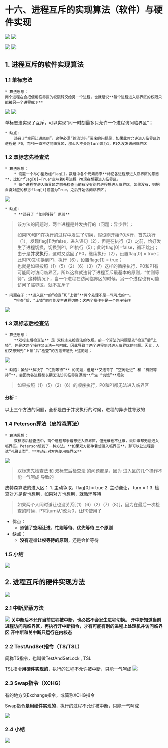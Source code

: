 # 十六、进程互斥的实现算法（软件）与硬件实现
![](%E5%8D%81%E5%85%AD%E3%80%81%E8%BF%9B%E7%A8%8B%E4%BA%92%E6%96%A5%E7%9A%84%E5%AE%9E%E7%8E%B0%E7%AE%97%E6%B3%95%EF%BC%88%E8%BD%AF%E4%BB%B6%EF%BC%89%E4%B8%8E%E7%A1%AC%E4%BB%B6%E5%AE%9E%E7%8E%B0/%E6%88%AA%E5%B1%8F2021-04-03%2010.56.05.png)
![](%E5%8D%81%E5%85%AD%E3%80%81%E8%BF%9B%E7%A8%8B%E4%BA%92%E6%96%A5%E7%9A%84%E5%AE%9E%E7%8E%B0%E7%AE%97%E6%B3%95%EF%BC%88%E8%BD%AF%E4%BB%B6%EF%BC%89%E4%B8%8E%E7%A1%AC%E4%BB%B6%E5%AE%9E%E7%8E%B0/%E6%88%AA%E5%B1%8F2021-04-03%2011.37.35.png)

![](%E5%8D%81%E5%85%AD%E3%80%81%E8%BF%9B%E7%A8%8B%E4%BA%92%E6%96%A5%E7%9A%84%E5%AE%9E%E7%8E%B0%E7%AE%97%E6%B3%95%EF%BC%88%E8%BD%AF%E4%BB%B6%EF%BC%89%E4%B8%8E%E7%A1%AC%E4%BB%B6%E5%AE%9E%E7%8E%B0/%E6%88%AA%E5%B1%8F2021-04-03%2011.42.32.png)
![](%E5%8D%81%E5%85%AD%E3%80%81%E8%BF%9B%E7%A8%8B%E4%BA%92%E6%96%A5%E7%9A%84%E5%AE%9E%E7%8E%B0%E7%AE%97%E6%B3%95%EF%BC%88%E8%BD%AF%E4%BB%B6%EF%BC%89%E4%B8%8E%E7%A1%AC%E4%BB%B6%E5%AE%9E%E7%8E%B0/%E6%88%AA%E5%B1%8F2021-04-03%2012.10.07.png)

 
## 1. 进程互斥的软件实现算法
### 1.1 单标志法
	* 算法思想：
	两个进程在会把使用临界区的权限转交给另一个进程，也就是说**每个进程进入临界区的权限只能被另一个进程赋予**

![](%E5%8D%81%E5%85%AD%E3%80%81%E8%BF%9B%E7%A8%8B%E4%BA%92%E6%96%A5%E7%9A%84%E5%AE%9E%E7%8E%B0%E7%AE%97%E6%B3%95%EF%BC%88%E8%BD%AF%E4%BB%B6%EF%BC%89%E4%B8%8E%E7%A1%AC%E4%BB%B6%E5%AE%9E%E7%8E%B0/%E6%88%AA%E5%B1%8F2021-04-03%2011.00.27.png)
![](%E5%8D%81%E5%85%AD%E3%80%81%E8%BF%9B%E7%A8%8B%E4%BA%92%E6%96%A5%E7%9A%84%E5%AE%9E%E7%8E%B0%E7%AE%97%E6%B3%95%EF%BC%88%E8%BD%AF%E4%BB%B6%EF%BC%89%E4%B8%8E%E7%A1%AC%E4%BB%B6%E5%AE%9E%E7%8E%B0/%E6%88%AA%E5%B1%8F2021-04-03%2011.02.06.png)

单标志法实现了互斥，可以实现“同一时刻最多只允许一个进程访问临界区”；

	* 缺点：
		违背了“空闲让进原则”。这种必须“轮流访问”带来的问题是，如果此时允许进入临界区的进程是 P0，而P0一直不访问临界区，那么久不会将turn改为1，P1久没发访问临界区


### 1.2 双标志先检查法

	* 算法思想：
		* 设置一个布尔型数组flag[]，数组中各个元素用来**标记各进程想进入临界区的意愿**，比如"flag[0]=True"意味着0号进程 P0现在想要进入临界区。
		* 每个进程在进入临界区之前先检查当前有没有别的进程想进入临界区，如果没有，则把自身对应的标志flag[i]设置为True，之后开始访问临界区；
![](%E5%8D%81%E5%85%AD%E3%80%81%E8%BF%9B%E7%A8%8B%E4%BA%92%E6%96%A5%E7%9A%84%E5%AE%9E%E7%8E%B0%E7%AE%97%E6%B3%95%EF%BC%88%E8%BD%AF%E4%BB%B6%EF%BC%89%E4%B8%8E%E7%A1%AC%E4%BB%B6%E5%AE%9E%E7%8E%B0/%E6%88%AA%E5%B1%8F2021-04-03%2011.07.24.png)

	* 缺点：
		* **违背了 “忙则等待” 原则**
> 	该方法的问题时，两个进程是并发执行的（问题：异步性）；  
> 	  
> 	如果P0和P1在执行的过程中发生了切换，假设刚开始P0运行，首先执行（1），发现flag[1]为false，进入语句（2），但是在执行（2）之前，恰好发生了进程切换，切换到P1，P1执行（5）；此时flag[0]=false，循环跳出；由于是**并发执行**，这时又跳回了P0，继续执行（2），设置flag[0] = true；此时P0又切换到P1，执行（6），设置flage[1] = true；  
> 	也就是如果按照（1）（5）（2）（6）（3）（7）这样的循序执行，P0和P1有可能同时访问临界区。所以这样就违背了进程互斥最基本的原则，“忙则等待”。这种情况下，当一个进程在访问临界区的时候，另一个进程也有可能访问了临界区，就不互斥了  

	* 问题在于：**进入区**的“检查”和“上锁”**两个处理不是一气呵成的**。
		“检查”后，“上锁”前可能发生进程切换；这两个操作不是一个原子操作
![](%E5%8D%81%E5%85%AD%E3%80%81%E8%BF%9B%E7%A8%8B%E4%BA%92%E6%96%A5%E7%9A%84%E5%AE%9E%E7%8E%B0%E7%AE%97%E6%B3%95%EF%BC%88%E8%BD%AF%E4%BB%B6%EF%BC%89%E4%B8%8E%E7%A1%AC%E4%BB%B6%E5%AE%9E%E7%8E%B0/%E6%88%AA%E5%B1%8F2021-04-03%2011.20.12.png)


### 1.3 双标志后检查法

	* 算法思想：
		**双标志后检查法** 是 双标志先检查法的改版。前一个算法的问题是先“检查”后“上锁”，但是这两个操作又无法一气呵成，因此导致了两个进程同时进入临界区的问题。因此，人们又想到先“上锁”后“检查”的方法来避免上述问题；

![](%E5%8D%81%E5%85%AD%E3%80%81%E8%BF%9B%E7%A8%8B%E4%BA%92%E6%96%A5%E7%9A%84%E5%AE%9E%E7%8E%B0%E7%AE%97%E6%B3%95%EF%BC%88%E8%BD%AF%E4%BB%B6%EF%BC%89%E4%B8%8E%E7%A1%AC%E4%BB%B6%E5%AE%9E%E7%8E%B0/%E6%88%AA%E5%B1%8F2021-04-03%2011.22.49.png)

	* 缺陷：虽然**解决了 “忙则等待”** 的问题，但是**又违背了 “空闲让进” 和 “有限等待”**，会因为各进程都长期无法访问临界资源而**产生 “饥饿”**现象

> 如果按照（1）（5）（2）（6）的顺序执行，P0和P1都无法进入临界区  

#### 分析：
以上三个方法的问题，全都是由于并发执行的时候，进程的异步性导致的


### 1.4 Peterson算法（皮特森算法）

	* 算法思想：
		双标志后检查法中，两个进程都争着想进入临界区，但是谁也不让谁，最后谁都无法进入临界区。Peterson想到了一种方法，**如果双方都争着想进入临界区**，那可以让进程尝试“孔融让梨”，**主动让对方先使用临界区**
![](%E5%8D%81%E5%85%AD%E3%80%81%E8%BF%9B%E7%A8%8B%E4%BA%92%E6%96%A5%E7%9A%84%E5%AE%9E%E7%8E%B0%E7%AE%97%E6%B3%95%EF%BC%88%E8%BD%AF%E4%BB%B6%EF%BC%89%E4%B8%8E%E7%A1%AC%E4%BB%B6%E5%AE%9E%E7%8E%B0/%E6%88%AA%E5%B1%8F2021-04-03%2011.29.33.png)

> 双标志先检查法 和 双标志后检查法 的问题都是，因为 进入区的几个操作不能一气呵成 导致的  

皮特森算法的进入区：
	1. 主动争取，flag[0] = true
	2. 主动谦让， turn = 1
	3. 检查对方是否也想用，如果对方也想用，就循环等待

> 如果两个人同时谦让也没关系[（1）（6）（2）（7）（8）]，因为在最后一次检查的时候，P1将turn从1改为0，让P0使用了  

* 优点：
	* 遵**循了空闲让进、忙则等待、优先等待 三个原则**
* 缺点：
	* **没有**遵循**让权等待的原则**，还是会忙等待

### 1.5 小结
![](%E5%8D%81%E5%85%AD%E3%80%81%E8%BF%9B%E7%A8%8B%E4%BA%92%E6%96%A5%E7%9A%84%E5%AE%9E%E7%8E%B0%E7%AE%97%E6%B3%95%EF%BC%88%E8%BD%AF%E4%BB%B6%EF%BC%89%E4%B8%8E%E7%A1%AC%E4%BB%B6%E5%AE%9E%E7%8E%B0/%E6%88%AA%E5%B1%8F2021-04-03%2011.37.35%202.png)



## 2. 进程互斥的硬件实现方法
![](%E5%8D%81%E5%85%AD%E3%80%81%E8%BF%9B%E7%A8%8B%E4%BA%92%E6%96%A5%E7%9A%84%E5%AE%9E%E7%8E%B0%E7%AE%97%E6%B3%95%EF%BC%88%E8%BD%AF%E4%BB%B6%EF%BC%89%E4%B8%8E%E7%A1%AC%E4%BB%B6%E5%AE%9E%E7%8E%B0/%E6%88%AA%E5%B1%8F2021-04-03%2011.42.32%202.png)

### 2.1 中断屏蔽方法
![](%E5%8D%81%E5%85%AD%E3%80%81%E8%BF%9B%E7%A8%8B%E4%BA%92%E6%96%A5%E7%9A%84%E5%AE%9E%E7%8E%B0%E7%AE%97%E6%B3%95%EF%BC%88%E8%BD%AF%E4%BB%B6%EF%BC%89%E4%B8%8E%E7%A1%AC%E4%BB%B6%E5%AE%9E%E7%8E%B0/%E6%88%AA%E5%B1%8F2021-04-03%2011.45.15.png)
**关中断后不允许当前进程被中断，也必然不会发生进程切换。**
**开中断知道当前进程访问完临界区，再执行开中断指令，才有可能有别的进程上处理机并访问临界区**
**开中断和关中断只运行在内核态**


### 2.2 TestAndSet指令（TS/TSL）

简称TS指令，也叫做TestAndSetLock , TSL

TSL指令**用硬件实现的**，执行的过程不允许被中断，只能一气呵成
![](%E5%8D%81%E5%85%AD%E3%80%81%E8%BF%9B%E7%A8%8B%E4%BA%92%E6%96%A5%E7%9A%84%E5%AE%9E%E7%8E%B0%E7%AE%97%E6%B3%95%EF%BC%88%E8%BD%AF%E4%BB%B6%EF%BC%89%E4%B8%8E%E7%A1%AC%E4%BB%B6%E5%AE%9E%E7%8E%B0/%E6%88%AA%E5%B1%8F2021-04-03%2012.07.20.png)


### 2.3 Swap指令（XCHG）

有的地方交Exchange指令，或简称XCHG指令

Swap指令**是用硬件实现的**，执行的过程不允许被中断，只能一气呵成

![](%E5%8D%81%E5%85%AD%E3%80%81%E8%BF%9B%E7%A8%8B%E4%BA%92%E6%96%A5%E7%9A%84%E5%AE%9E%E7%8E%B0%E7%AE%97%E6%B3%95%EF%BC%88%E8%BD%AF%E4%BB%B6%EF%BC%89%E4%B8%8E%E7%A1%AC%E4%BB%B6%E5%AE%9E%E7%8E%B0/%E6%88%AA%E5%B1%8F2021-04-03%2012.09.08.png)



### 2.4 小结
![](%E5%8D%81%E5%85%AD%E3%80%81%E8%BF%9B%E7%A8%8B%E4%BA%92%E6%96%A5%E7%9A%84%E5%AE%9E%E7%8E%B0%E7%AE%97%E6%B3%95%EF%BC%88%E8%BD%AF%E4%BB%B6%EF%BC%89%E4%B8%8E%E7%A1%AC%E4%BB%B6%E5%AE%9E%E7%8E%B0/%E6%88%AA%E5%B1%8F2021-04-03%2012.10.07%202.png)


















